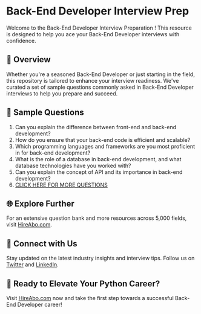 # Back-End Developer Interview Prep

Welcome to the Back-End Developer Interview Preparation ! This resource is designed to help you ace your Back-End Developer interviews with confidence.

## 🚀 Overview

Whether you're a seasoned Back-End Developer or just starting in the field, this repository is tailored to enhance your interview readiness. We've curated a set of sample questions commonly asked in Back-End Developer interviews to help you prepare and succeed.

## 📝 Sample Questions

1. Can you explain the difference between front-end and back-end development?
2. How do you ensure that your back-end code is efficient and scalable?
3. Which programming languages and frameworks are you most proficient in for back-end development?
4. What is the role of a database in back-end development, and what database technologies have you worked with?
5. Can you explain the concept of API and its importance in back-end development?
6. [CLICK HERE FOR MORE QUESTIONS](https://hireabo.com/job/0_0_5/BackEnd%20Developer)

## 🌐 Explore Further

For an extensive question bank and more resources across 5,000 fields, visit [HireAbo.com](https://www.hireabo.com).

## 📱 Connect with Us

Stay updated on the latest industry insights and interview tips. Follow us on [Twitter](https://twitter.com/hireabo) and [LinkedIn](https://www.linkedin.com/in/hire-abo-3609972a8/).

## 🚀 Ready to Elevate Your Python Career?

Visit [HireAbo.com](https://www.hireabo.com) now and take the first step towards a successful Back-End Developer career!
